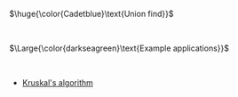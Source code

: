 $\huge{\color{Cadetblue}\text{Union find}}$

<br/>

$\Large{\color{darkseagreen}\text{Example applications}}$

<br/>

- [Kruskal's algorithm](../../../algorithms/graphs/MST-kruskal/kruskal.c)
